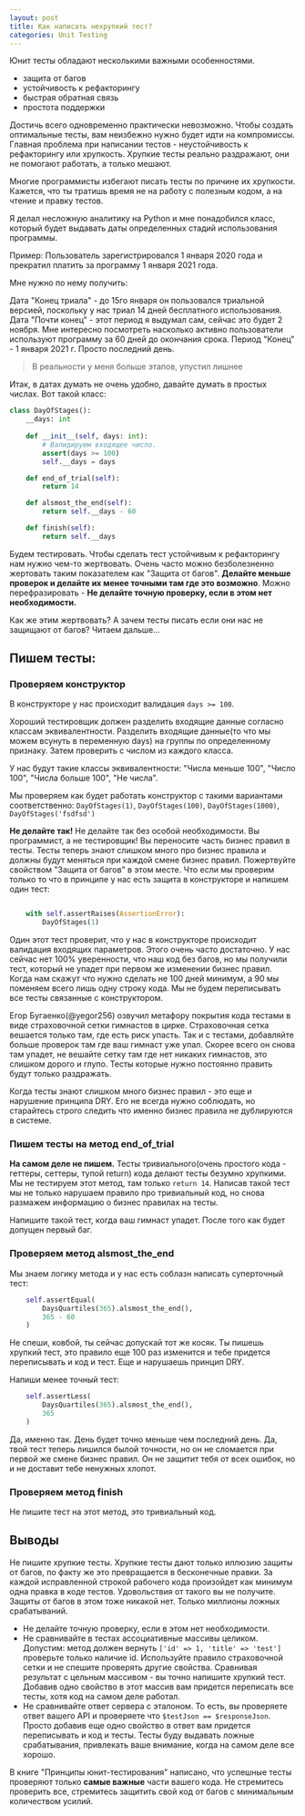 ```yaml
---
layout: post
title: Как написать нехрупкий тест? 
categories: Unit Testing
---
```



Юнит тесты обладают несколькими важными особенностями. 

* защита от багов
* устойчивость к рефакторингу
* быстрая обратная связь
* простота поддержки

Достичь всего одновременно практически невозможно. Чтобы создать оптимальные тесты, вам неизбежно нужно будет идти на компромиссы. Главная проблема при написании тестов - неустойчивость к рефакторингу или хрупкость. Хрупкие тесты реально раздражают, они не помогают работать, а только мешают. 

Многие программисты избегают писать тесты по причине их хрупкости. Кажется, что ты тратишь время не на работу с полезным кодом, а на чтение и правку тестов. 

Я делал несложную аналитику на Python и мне понадобился класс, который будет выдавать даты определенных стадий использования программы. 

Пример: Пользователь зарегистрировался 1 января 2020 года и прекратил платить за программу 1 января 2021 года.

Мне нужно по нему получить:

Дата "Конец триала" - до 15го января он пользовался триальной версией, поскольку у нас триал 14 дней бесплатного использования. 
Дата "Почти конец" - этот период я выдумал сам, сейчас это будет 2 ноября. Мне интересно посмотреть насколько активно пользователи используют программу за 60 дней до окончания срока. 
Период "Конец" - 1 января 2021 г. Просто последний день. 

> В реальности у меня больше этапов, упустил лишнее

Итак, в датах думать не очень удобно, давайте думать в простых числах. Вот такой класс: 

```python
class DayOfStages():
    __days: int
    
    def __init__(self, days: int):
        # Валидируем входящее число.
        assert(days >= 100)
        self.__days = days

    def end_of_trial(self): 
        return 14

    def alsmost_the_end(self):
        return self.__days - 60

    def finish(self): 
        return self.__days

```

 
Будем тестировать. Чтобы сделать тест устойчивым к рефакторингу нам нужно чем-то жертвовать. Очень часто можно безболезненно жертовать таким показателем как "Защита от багов". **Делайте меньше проверок и делайте их менее точными там где это возможно**. Можно перефразировать - **Не делайте точную проверку, если в этом нет необходимости.**

Как же этим жертвовать? А зачем тесты писать если они нас не защищают от багов? Читаем дальше...


## Пишем тесты:

### Проверяем конструктор

В конструкторе у нас происходит валидация `days >= 100`.  

Хороший тестировщик должен разделить входящие данные согласно классам эквивалентности. Разделить входящие данные(то что мы можем всунуть в переменную days) на группы по определенному признаку. Затем проверить с числом из каждого класса. 

У нас будут такие классы эквивалентности: "Числа меньше 100", "Число 100", "Числа больше 100", "Не числа". 

Мы проверяем как будет работать конструктор с такими вариантами соответственно: `DayOfStages(1)`, `DayOfStages(100)`, `DayOfStages(1000)`, `DayOfStages('fsdfsd')`


**Не делайте так!** Не делайте так без особой необходимости. Вы программист, а не тестировщик! Вы переносите часть бизнес правил в тесты. Тесты теперь знают слишком много про бизнес правила и должны будут меняться при каждой смене бизнес правил. Пожертвуйте свойством "Защита от багов" в этом месте. Что если мы проверим только то что в принципе у нас есть защита в конструкторе и напишем один тест:


```python

    with self.assertRaises(AssertionError):
        DayOfStages(1)

```

Один этот тест проверит, что у нас в конструкторе происходит валидация входящих параметров. Этого очень часто достаточно. У нас сейчас нет 100% уверенности, что наш код без багов, но мы получили тест, который не упадет при первом же изменении бизнес правил. Когда нам скажут что нужно сделать не 100 дней минимум, а 90 мы поменяем всего лишь одну строку кода. Мы не будем переписывать все тесты связанные с конструктором. 

Егор Бугаенко(@yegor256) озвучил метафору покрытия кода тестами в виде страховочной сетки гимнастов в цирке. Страховочная сетка вешается только там, где есть риск упасть. Так и с тестами, добавляйте больше проверок там где ваш гимнаст уже упал. Скорее всего он снова там упадет, не вешайте сетку там где нет никаких гимнастов, это слишком дорого и глупо. Тесты которые нужно постоянно править будут только раздражать.

Когда тесты знают слишком много бизнес правил - это еще и нарушение принципа DRY. Его не всегда нужно соблюдать, но старайтесь строго следить что именно бизнес правила не дублируются в системе.


### Пишем тесты на метод end_of_trial

**На самом деле не пишем.** Тесты тривиального(очень простого кода - геттеры, сеттеры, тупой return) кода делают тесты безумно хрупкими. Мы не тестируем этот метод, там только `return 14`. Написав такой тест мы не только нарушаем правило про тривиальный код, но снова размажем информацию о бизнес правилах на тесты. 

Напишите такой тест, когда ваш гимнаст упадет. После того как будет допущен первый баг. 

### Проверяем метод alsmost_the_end

Мы знаем логику метода и у нас есть соблазн написать суперточный тест:

```python
    self.assertEqual(
        DaysQuartiles(365).alsmost_the_end(),
        365 - 60
    )

```

Не спеши, ковбой, ты сейчас допускай тот же косяк. Ты пишешь хрупкий тест, это правило еще 100 раз изменится и тебе придется переписывать и код и тест. Еще и нарушаешь принцип DRY. 

Напиши менее точный тест: 

```python
    self.assertLess(
        DaysQuartiles(365).alsmost_the_end(),
        365
    )

```

Да, именно так. День будет точно меньше чем последний день. Да, твой тест теперь лишился былой точности, но он не сломается при первой же смене бизнес правил. Он не защитит тебя от всех ошибок, но и не доставит тебе ненужных хлопот. 


### Проверяем метод finish

Не пишите тест на этот метод, это тривиальный код. 


## Выводы

Не пишите хрупкие тесты. Хрупкие тесты дают только иллюзию защиты от багов, по факту же это превращается в бесконечные правки. За каждой исправленной строкой рабочего кода произойдет как минимум одна правка в коде тестов. Удовольствия от такого вы не получите. Защиты от багов в этом тоже никакой нет. Только миллионы ложных срабатываний. 

* Не делайте точную проверку, если в этом нет необходимости.
* Не сравнивайте в тестах ассоциативные массивы целиком. Допустим: метод должен вернуть `['id' => 1, 'title' => 'test']` проверьте только наличие id. Используйте правило страховочной сетки и не спешите проверять другие свойства. Сравнивая результат с цельным массивом - вы точно напишите хрупкий тест. Добавив одно свойство в этот массив вам придется переписать все тесты, хотя код на самом деле работал.
* Не сравнивайте ответ сервера с эталоном. То есть, вы проверяете ответ вашего API и проверяете что `$testJson == $responseJson`. Просто добавив еще одно свойство в ответ вам придется переписывать и код и тесты. Тесты буду выдавать ложные срабатывания, привлекать ваше внимание, когда на самом деле все хорошо. 

В книге "Принципы юнит-тестирования" написано, что успешные тесты проверяют только **самые важные** части вашего кода. Не стремитесь проверить все, стремитесь защитить свой код от багов с минимальным количеством усилий. 